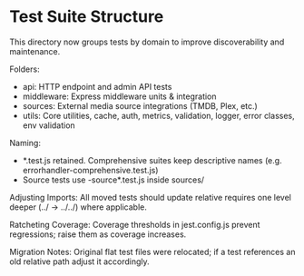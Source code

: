 # Test Suite Structure

This directory now groups tests by domain to improve discoverability and maintenance.

Folders:

- api: HTTP endpoint and admin API tests
- middleware: Express middleware units & integration
- sources: External media source integrations (TMDB, Plex, etc.)
- utils: Core utilities, cache, auth, metrics, validation, logger, error classes, env validation

Naming:

- \*.test.js retained. Comprehensive suites keep descriptive names (e.g. errorhandler-comprehensive.test.js)
- Source tests use <name>-source\*.test.js inside sources/

Adjusting Imports:
All moved tests should update relative requires one level deeper (../ -> ../../) where applicable.

Ratcheting Coverage:
Coverage thresholds in jest.config.js prevent regressions; raise them as coverage increases.

Migration Notes:
Original flat test files were relocated; if a test references an old relative path adjust it accordingly.
